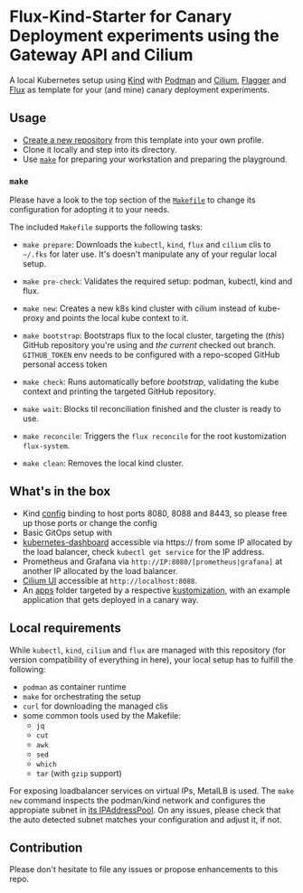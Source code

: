 # Flux-Kind-Starter for Canary Deployment experiments using the Gateway API and Cilium

A local Kubernetes setup using [Kind](https://kind.sigs.k8s.io/) with [Podman](https://podman.io/) and [Cilium](https://cilium.io/), [Flagger](https://flagger.app/) and [Flux](https://fluxcd.io/) as template for your (and mine) canary deployment experiments.

## Usage

* [Create a new repository](https://github.com/heubeck/flux-kind-flagger-cilium/generate) from this template into your own profile.
* Clone it locally and step into its directory.
* Use [`make`](#make) for preparing your workstation and preparing the playground.

### `make`

Please have a look to the top section of the [`Makefile`](Makefile) to change its configuration for adopting it to your needs.

The included `Makefile` supports the following tasks:

* `make prepare`:
  Downloads the `kubectl`, `kind`, `flux` and `cilium` clis to `~/.fks` for later use. It's doesn't manipulate any of your regular local setup.

* `make pre-check`:
  Validates the required setup: podman, kubectl, kind and flux.

* `make new`:
  Creates a new k8s kind cluster with cilium instead of kube-proxy and points the local kube context to it.

* `make bootstrap`:
  Bootstraps flux to the local cluster, targeting the (_this_) GitHub repository you're using and _the current_ checked out branch.
  `GITHUB_TOKEN` env needs to be configured with a repo-scoped GitHub personal access token

* `make check`:
  Runs automatically before _bootstrap_, validating the kube context and printing the targeted GitHub repository.

* `make wait`:
  Blocks til reconciliation finished and the cluster is ready to use.

* `make reconcile`:
  Triggers the `flux reconcile` for the root kustomization `flux-system`.

* `make clean`:
  Removes the local kind cluster.

## What's in the box

* Kind [config](.kind/config.yaml) binding to host ports 8080, 8088 and 8443, so please free up those ports or change the config
* Basic GitOps setup with
* [kubernetes-dashboard](https://github.com/kubernetes/dashboard/tree/master/charts/helm-chart/kubernetes-dashboard) accessible via https:// from some IP allocated by the load balancer, check `kubectl get service` for the IP address.
* Prometheus and Grafana via `http://IP:8080/[prometheus|grafana]`  at another IP allocated by the load balancer.
* [Cilium UI](https://github.com/cilium/hubble-ui) accessible at `http://localhost:8088`.
* An [apps](apps) folder targeted by a respective [kustomization](local-cluster/apps.yaml), with an example application that gets deployed in a canary way.

## Local requirements

While `kubectl`, `kind`, `cilium` and `flux` are managed with this repository (for version compatibility of everything in here), your local setup has to fulfill the following:

* `podman` as container runtime
* `make` for orchestrating the setup
* `curl` for downloading the managed clis
* some common tools used by the Makefile:
  * `jq`
  * `cut`
  * `awk`
  * `sed`
  * `which`
  * `tar` (with `gzip` support)

For exposing loadbalancer services on virtual IPs, MetalLB is used. The `make new` command inspects the podman/kind network and configures the appropiate subnet in [its IPAddressPool](.kind/metallb/ip-address-pool.yaml).
On any issues, please check that the auto detected subnet matches your configuration and adjust it, if not.

## Contribution

Please don't hesitate to file any issues or propose enhancements to this repo.
